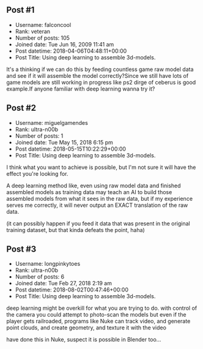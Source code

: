 ## Post #1
- Username: falconcool
- Rank: veteran
- Number of posts: 105
- Joined date: Tue Jun 16, 2009 11:41 am
- Post datetime: 2018-04-06T04:48:11+00:00
- Post Title: Using deep learning to assemble 3d-models.

It's a thinking if we can do this by feeding countless game raw model data and see if it will assemble the model correctly?Since we still have lots of game models are still working in progress like ps2 dirge of ceberus is good example.If anyone familiar with deep learning wanna try it?
## Post #2
- Username: miguelgamendes
- Rank: ultra-n00b
- Number of posts: 1
- Joined date: Tue May 15, 2018 6:15 pm
- Post datetime: 2018-05-15T10:22:29+00:00
- Post Title: Using deep learning to assemble 3d-models.

I think what you want to achieve is possible, but I'm not sure it will have the effect you're looking for.

A deep learning method like, even using raw model data and finished assembled models as training data may teach an AI to build those assembled models from what it sees in the raw data, but if my experience serves me correctly, it will never output an EXACT translation of the raw data.

(it can possibly happen if you feed it data that was present in the original training dataset, but that kinda defeats the point, haha)
## Post #3
- Username: longpinkytoes
- Rank: ultra-n00b
- Number of posts: 6
- Joined date: Tue Feb 27, 2018 2:19 am
- Post datetime: 2018-08-02T00:47:46+00:00
- Post Title: Using deep learning to assemble 3d-models.

deep learning might be overkill for what you are trying to do.
with control of the camera you could attempt to photo-scan the models
but even if the player gets railroaded, programs like Nuke can track video,
and generate point clouds, and create geometry, and texture it with the video

have done this in Nuke, suspect it is possible in Blender too...
